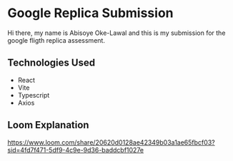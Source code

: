 # Google Replica Submission

Hi there, my name is Abisoye Oke-Lawal and this is my submission for the google fligth replica assessment.

## Technologies Used

- React
- Vite
- Typescript
- Axios

## Loom Explanation
https://www.loom.com/share/20620d0128ae42349b03a1ae65fbcf03?sid=4fd7f471-5df9-4c9e-9d36-baddcbf1027e
